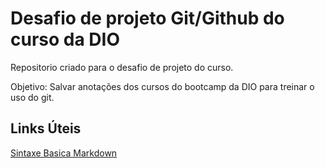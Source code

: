 # Desafio de projeto Git/Github do curso da DIO
Repositorio criado para o desafio de projeto do curso.

Objetivo: Salvar anotações dos cursos do bootcamp da DIO para treinar o uso do git.

## Links Úteis
[Sintaxe Basica Markdown](https://www.markdownguide.org/basic-syntax/)

